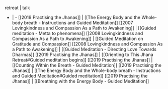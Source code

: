 retreat | talk
- | -
[[2019 Practising the Jhanas]] | [[The Energy Body and the Whole-body breath - Instructions and Guided Meditation]]
[[2007 Lovingkindness and Compassion As a Path to Awakening]] | [[Guided meditation - Metta to phenomena]]
[[2008 Lovingkindness and Compassion As a Path to Awakening]] | [[Guided Meditation on Gratitude and Compassion]]
[[2008 Lovingkindness and Compassion As a Path to Awakening]] | [[Guided Meditation - Directing Love Towards Dharmas]]
[[2019 Practising the Jhanas]] | [[Orienting to This Jhana Retreat#Guided meditation begins]]
[[2019 Practising the Jhanas]] | [[Counting Within the Breath - Guided Meditation]]
[[2019 Practising the Jhanas]] | [[The Energy Body and the Whole-body breath - Instructions and Guided Meditation#Guided meditation]]
[[2019 Practising the Jhanas]] | [[Breathing with the Energy Body - Guided Meditation]]